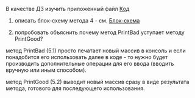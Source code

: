 В качестве ДЗ изучить приложенный файл [Код](Program.cs)


1. описать блок-схему метода 4 - см. [Блок-схема](alg.jpg)

2. попробовать объяснить почему метод PrintBad уступает методу PrintGood?

метод PrintBad (5.1) просто печатает новый массив в консоль и если понадобится его использовать далее в коде - то нужно будет производить дополнительные операции для его ввода (вводить вручную или иным способом).

метод PrintGood (5.2) выводит новый массив сразу в виде результата метода, готового для последующего использования.
